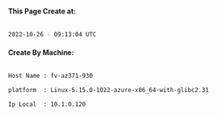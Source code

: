 
   
#### This Page Create at:

```bash

2022-10-26 - 09:13:04 UTC

```

#### Create By Machine:

```bash

Host Name : fv-az371-930

platform  : Linux-5.15.0-1022-azure-x86_64-with-glibc2.31

Ip Local  : 10.1.0.120

```


